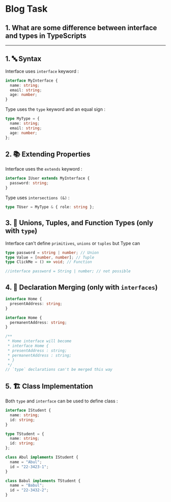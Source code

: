 # Blog Task

## 1. What are some difference between interface and types in TypeScripts

---

## 1. 🔤 Syntax

Interface uses `interface` keyword :

```ts
interface MyInterface {
  name: string;
  email: string;
  age: number;
}
```

Type uses the `type` keyword and an equal sign :

```ts
type MyType = {
  name: string;
  email: string;
  age: number;
};
```

## 2. 📚 Extending Properties

Interface uses the `extends` keyword :

```ts
interface IUser extends MyInterface {
  password: string;
}
```

Type uses `intersections (&)` :

```ts
type TUser = MyType & { role: string };
```

## 3. 🔗 Unions, Tuples, and Function Types (only with `type`)

Interface can't define `primitives`, `unions` or `tuples` but Type can

```ts
type password = string | number; // Union
type Value = [number, number]; // Tuple
type ClickMe = () => void; // Function

//interface password = String | number; // not possible
```

## 4. 🧬 Declaration Merging (only with `interfaces`)

```ts
interface Home {
  presentAddress: string;
}

interface Home {
  permanentAddress: string;
}

/**
 * Home interface will become
 * interface Home {
 * presentAddress : string;
 * permanentAddress : string;
 * }
 */
// `type` declarations can't be merged this way
```

## 5. 🏗️ Class Implementation

Both `type` and `interface` can be used to define class :

```ts
interface IStudent {
  name: string;
  id: string;
}

type TStudent = {
  name: string;
  id: string;
};

class Abul implements IStudent {
  name = "Abul";
  id = "22-3423-1";
}

class Babul implements TStudent {
  name = "Babul";
  id = "22-3432-2";
}
```
